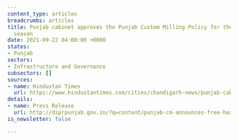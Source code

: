 ```yaml
---
content_type: articles
breadcrumbs: articles
title: Punjab cabinet approves the Punjab Custom Milling Policy for the 2021-22 kharif
  season
date: 2021-09-22 04:00:00 +0000
states:
- Punjab
sectors:
- Infrastructure and Governance
subsectors: []
sources:
- name: Hindustan Times
  url: https://www.hindustantimes.com/cities/chandigarh-news/punjab-cabinet-okays-free-insurance-for-15-lakh-more-families-milling-policy-101631910027492.html
details:
- name: Press Release
  url: http://diprpunjab.gov.in/?q=content/punjab-cm-announces-free-health-insurance-cover-15-lakh-families-left-out-ayushmansarbat
is_newsletter: false

---
```

